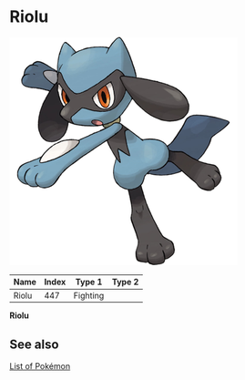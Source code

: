 # Riolu


![Riolu](images/447.png)

| **Name** | **Index** | **Type 1** | **Type 2** |
|----|----|----|----|
| Riolu | 447 | Fighting  |  |

**Riolu** 

## See also

[List of Pokémon](../pokemon.md)
